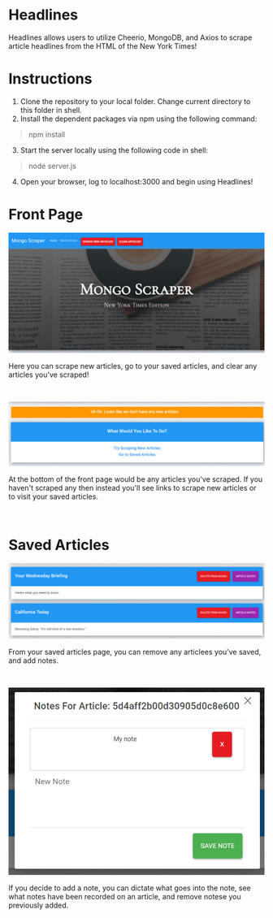 # Headlines
Headlines allows users to utilize Cheerio, MongoDB, and Axios to scrape article headlines from the HTML of the New York Times!

# Instructions
1. Clone the repository to your local folder. Change current directory to this folder in shell.
2. Install the dependent packages via npm using the following command:
> npm install

3. Start the server locally using the following code in shell:
> node server.js

4. Open your browser, log to localhost:3000 and begin using Headlines!

# Front Page
![Front Page1](https://github.com/ssorpg/News-Comments/blob/master/front1.PNG)

Here you can scrape new articles, go to your saved articles, and clear any articles you've scraped!

<br>

![Front Page2](https://github.com/ssorpg/News-Comments/blob/master/front2.PNG)

At the bottom of the front page would be any articles you've scraped. If you haven't scraped any then instead you'll see links to scrape new articles or to visit your saved articles.

<br>

# Saved Articles
![Front Page2](https://github.com/ssorpg/News-Comments/blob/master/saved1.PNG)

From your saved articles page, you can remove any articlees you've saved, and add notes.

<br>

![Front Page2](https://github.com/ssorpg/News-Comments/blob/master/note1.PNG)

If you decide to add a note, you can dictate what goes into the note, see what notes have been recorded on an article, and remove notese you previously added.
